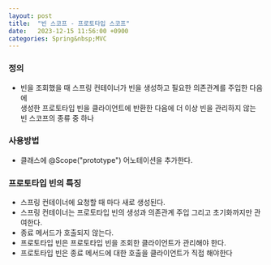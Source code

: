 ```yaml
---
layout: post
title:  "빈 스코프 - 프로토타입 스코프"
date:   2023-12-15 11:56:00 +0900
categories: Spring&nbsp;MVC
---
```



### 정의

- 빈을 조회했을 때 스프링 컨테이너가 빈을 생성하고 필요한 의존관계를 주입한 다음에  
생성한 프로토타입 빈을 클라이언트에 반환한 다음에 더 이상 빈을 관리하지 않는 빈 스코프의 종류 중 하나

### 사용방법

- 클래스에 @Scope("prototype") 어노테이션을 추가한다.

### 프로토타입 빈의 특징

- 스프링 컨테이너에 요청할 때 마다 새로 생성된다.
- 스프링 컨테이너는 프로토타입 빈의 생성과 의존관계 주입 그리고 초기화까지만 관여한다.
- 종료 메서드가 호출되지 않는다.
- 프로토타입 빈은 프로토타입 빈을 조회한 클라이언트가 관리해야 한다.
- 프로토타입 빈은 종료 메서드에 대한 호출을 클라이언트가 직접 해야한다
